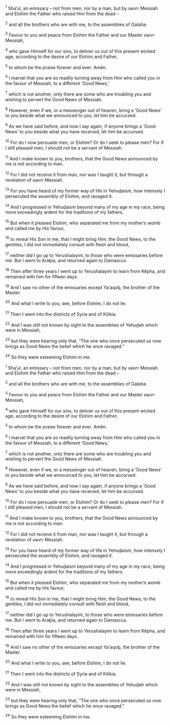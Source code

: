 <sup>1</sup> Sha’ul, an emissary – not from men, nor by a man, but by יהושע Messiah and Elohim the Father who raised Him from the dead –

<sup>2</sup> and all the brothers who are with me, to the assemblies of Galatia:

<sup>3</sup> Favour to you and peace from Elohim the Father and our Master יהושע Messiah,

<sup>4</sup> who gave Himself for our sins, to deliver us out of this present wicked age, according to the desire of our Elohim and Father,

<sup>5</sup> to whom be the praise forever and ever. Amĕn.

<sup>6</sup> I marvel that you are so readily turning away from Him who called you in the favour of Messiah, to a different ‘Good News,’

<sup>7</sup> which is not another, only there are some who are troubling you and wishing to pervert the Good News of Messiah.

<sup>8</sup> However, even if we, or a messenger out of heaven, bring a ‘Good News’ to you beside what we announced to you, let him be accursed.

<sup>9</sup> As we have said before, and now I say again, if anyone brings a ‘Good News’ to you beside what you have received, let him be accursed.

<sup>10</sup> For do I now persuade men, or Elohim? Or do I seek to please men? For if I still pleased men, I should not be a servant of Messiah.

<sup>11</sup> And I make known to you, brothers, that the Good News announced by me is not according to man.

<sup>12</sup> For I did not receive it from man, nor was I taught it, but through a revelation of יהושע Messiah.

<sup>13</sup> For you have heard of my former way of life in Yehuḏaism, how intensely I persecuted the assembly of Elohim, and ravaged it.

<sup>14</sup> And I progressed in Yehuḏaism beyond many of my age in my race, being more exceedingly ardent for the traditions of my fathers.

<sup>15</sup> But when it pleased Elohim, who separated me from my mother’s womb and called me by His favour,

<sup>16</sup> to reveal His Son in me, that I might bring Him, the Good News, to the gentiles, I did not immediately consult with flesh and blood,

<sup>17</sup> neither did I go up to Yerushalayim, to those who were emissaries before me. But I went to Araḇia, and returned again to Damascus.

<sup>18</sup> Then after three years I went up to Yerushalayim to learn from Kĕpha, and remained with him for fifteen days.

<sup>19</sup> And I saw no other of the emissaries except Ya‛aqoḇ, the brother of the Master.

<sup>20</sup> And what I write to you, see, before Elohim, I do not lie.

<sup>21</sup> Then I went into the districts of Syria and of Kilikia.

<sup>22</sup> And I was still not known by sight to the assemblies of Yehuḏah which were in Messiah,

<sup>23</sup> but they were hearing only that, “The one who once persecuted us now brings as Good News the belief which he once ravaged.”

<sup>24</sup> So they were esteeming Elohim in me.

<sup>1</sup> Sha’ul, an emissary – not from men, nor by a man, but by יהושע Messiah and Elohim the Father who raised Him from the dead –

<sup>2</sup> and all the brothers who are with me, to the assemblies of Galatia:

<sup>3</sup> Favour to you and peace from Elohim the Father and our Master יהושע Messiah,

<sup>4</sup> who gave Himself for our sins, to deliver us out of this present wicked age, according to the desire of our Elohim and Father,

<sup>5</sup> to whom be the praise forever and ever. Amĕn.

<sup>6</sup> I marvel that you are so readily turning away from Him who called you in the favour of Messiah, to a different ‘Good News,’

<sup>7</sup> which is not another, only there are some who are troubling you and wishing to pervert the Good News of Messiah.

<sup>8</sup> However, even if we, or a messenger out of heaven, bring a ‘Good News’ to you beside what we announced to you, let him be accursed.

<sup>9</sup> As we have said before, and now I say again, if anyone brings a ‘Good News’ to you beside what you have received, let him be accursed.

<sup>10</sup> For do I now persuade men, or Elohim? Or do I seek to please men? For if I still pleased men, I should not be a servant of Messiah.

<sup>11</sup> And I make known to you, brothers, that the Good News announced by me is not according to man.

<sup>12</sup> For I did not receive it from man, nor was I taught it, but through a revelation of יהושע Messiah.

<sup>13</sup> For you have heard of my former way of life in Yehuḏaism, how intensely I persecuted the assembly of Elohim, and ravaged it.

<sup>14</sup> And I progressed in Yehuḏaism beyond many of my age in my race, being more exceedingly ardent for the traditions of my fathers.

<sup>15</sup> But when it pleased Elohim, who separated me from my mother’s womb and called me by His favour,

<sup>16</sup> to reveal His Son in me, that I might bring Him, the Good News, to the gentiles, I did not immediately consult with flesh and blood,

<sup>17</sup> neither did I go up to Yerushalayim, to those who were emissaries before me. But I went to Araḇia, and returned again to Damascus.

<sup>18</sup> Then after three years I went up to Yerushalayim to learn from Kĕpha, and remained with him for fifteen days.

<sup>19</sup> And I saw no other of the emissaries except Ya‛aqoḇ, the brother of the Master.

<sup>20</sup> And what I write to you, see, before Elohim, I do not lie.

<sup>21</sup> Then I went into the districts of Syria and of Kilikia.

<sup>22</sup> And I was still not known by sight to the assemblies of Yehuḏah which were in Messiah,

<sup>23</sup> but they were hearing only that, “The one who once persecuted us now brings as Good News the belief which he once ravaged.”

<sup>24</sup> So they were esteeming Elohim in me.


